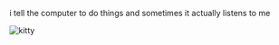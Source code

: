 i tell the computer to do things and sometimes it actually listens to me
<!--START_SECTION:update_image-->
<img src=https://raw.githubusercontent.com/sneakykestrel/sneakykestrel/main/.github/images/this-will-affect-feline-relations.gif height="" width="" align=left alt=kitty />
<!--END_SECTION:update_image-->

